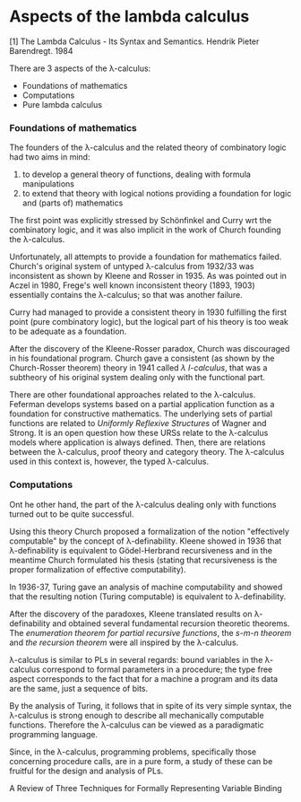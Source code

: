 # Aspects of the lambda calculus

[1] The Lambda Calculus - Its Syntax and Semantics. Hendrik Pieter Barendregt. 1984


There are 3 aspects of the λ-calculus:
- Foundations of mathematics
- Computations
- Pure lambda calculus

### Foundations of mathematics

The founders of the λ-calculus and the related theory of combinatory 
logic had two aims in mind:
1. to develop a general theory of functions, dealing with formula manipulations
2. to extend that theory with logical notions providing a foundation for logic and (parts of) mathematics

The first point was explicitly stressed by Schönfinkel and Curry wrt the combinatory logic, and it was also implicit in the work of Church founding the λ-calculus.

Unfortunately, all attempts to provide a foundation for mathematics failed. Church's original system of untyped λ-calculus from 1932/33 was inconsistent as shown by Kleene and Rosser in 1935. As was pointed out in Aczel in 1980, Frege's well known inconsistent theory (1893, 1903) essentially contains the λ-calculus; so that was another failure.

Curry had managed to provide a consistent theory in 1930 fulfilling the first point (pure combinatory logic), but the logical part of his theory is too weak to be adequate as a foundation.

After the discovery of the Kleene-Rosser paradox, Church was discouraged in his foundational program. Church gave a consistent (as shown by the Church-Rosser theorem) theory in 1941 called *λ I-calculus*, that was a subtheory of his original system dealing only with the functional part.

There are other foundational approaches related to the λ-calculus. Feferman develops systems based on a partial application function as a foundation for constructive mathematics. The underlying sets of partial functions are related to *Uniformly Reflexive Structures* of Wagner and Strong. It is an open question how these URSs relate to the λ-calculus models where application is always defined. Then, there are relations between the λ-calculus, proof theory and category theory. The λ-calculus used in this context is, however, the typed λ-calculus.

### Computations

Ont he other hand, the part of the λ-calculus dealing only with functions turned out to be quite successful.

Using this theory Church proposed a formalization of the notion "effectively computable" by the concept of λ-definability. Kleene showed in 1936 that λ-definability is equivalent to Gödel-Herbrand recursiveness and in the meantime Church formulated his thesis (stating that recursiveness is the proper formalization of effective computability).

In 1936-37, Turing gave an analysis of machine computability and showed that the resulting notion (Turing computable) is equivalent to λ-definability.

After the discovery of the paradoxes, Kleene translated results on λ-definability and obtained several fundamental recursion theoretic theorems. The *enumeration theorem for partial recursive functions*, the *s-m-n theorem* and *the recursion theorem* were all inspired by the λ-calculus.

λ-calculus is similar to PLs in several regards: bound variables in the λ-calculus correspond to formal parameters in a procedure; the type free aspect corresponds to the fact that for a machine a program and its data are the same, just a sequence of bits.

By the analysis of Turing, it follows that in spite of its very simple syntax, the λ-calculus is strong enough to describe all mechanically computable functions. Therefore the λ-calculus can be viewed as a paradigmatic programming language.

Since, in the λ-calculus, programming problems, specifically those concerning procedure calls, are in a pure form, a study of these can be fruitful for the design and analysis of PLs.


A Review of Three Techniques for Formally Representing Variable Binding
